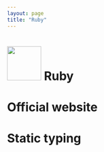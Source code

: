 ```yaml
---
layout: page
title: "Ruby"
---
```


# <img src='https://www.tiobe.com/wp-content/themes/tiobe/tiobe-index/images/Ruby.png' width='80'> Ruby
# Official website
# Static typing
